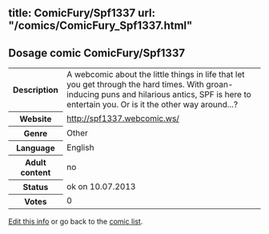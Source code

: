 title: ComicFury/Spf1337
url: "/comics/ComicFury_Spf1337.html"
---
Dosage comic ComicFury/Spf1337
-----------------------------------------

<p id="msg"></p>
<script type="text/javascript">
if (window.location.search === '?edit_info_mail=sent_ok') {
  var elem = document.getElementById("msg");
  elem.innerHTML = 'Edited information sucessfully sent for review, which is usually done daily. Thanks!';
  elem.className = 'ok';
}
</script>
<table class="comicinfo">
<tr>
<th>Description</th><td>A webcomic about the little things in life that let you get through the hard times. With groan-inducing puns and hilarious antics, SPF is here to entertain you. Or is it the other way around...?</td>
</tr>
<tr>
<th>Website</th><td><a href="http://spf1337.webcomic.ws/">http://spf1337.webcomic.ws/</a></td>
</tr>
<tr>
<th>Genre</th><td>Other</td>
</tr>
<tr>
<th>Language</th><td>English</td>
</tr>
<tr>
<th>Adult content</th><td>no</td>
</tr>
<tr>
<th>Status</th><td>ok on 10.07.2013</td>
</tr>
<tr>
<th>Votes</th><td>0</td>
</tr>
</table>

[Edit this info](ComicFury_Spf1337_edit.html) or go back to the [comic list](../comic-index.html).
